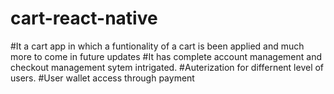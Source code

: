 # cart-react-native
#It a cart app in which a funtionality of a cart is been applied and much more to come in future updates
#It has complete account management and checkout management sytem intrigated.
#Auterization for differnent level of users.
#User wallet access through payment
